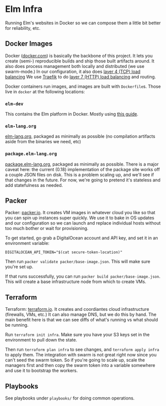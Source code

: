 # Elm Infra

Running Elm's websites in Docker so we can compose them a little bit better for reliability, etc.

## Docker Images

Docker ([docker.com](https://www.docker.com/)) is basically the backbone of this project.
It lets you create (semi-) reproducible builds and ship those built artifacts around.
It also does process management both locally and distributed (we use swarm-mode.)
In our configuration, it also does [layer 4 (TCP) load balancing](https://www.nginx.com/resources/glossary/layer-4-load-balancing/)
We use [Traefik](https://traefik.io/) to do [layer 7 (HTTP) load balancing](https://www.nginx.com/resources/glossary/layer-7-load-balancing/) and routing.

Docker containers run images, and images are built with `Dockerfile`s.
Those live in `docker` at the following locations:

### `elm-dev`

This contains the Elm platform in Docker. Mostly using [this guide](https://github.com/elm-lang/elm-platform/blob/master/README.md).

### `elm-lang.org`

[elm-lang.org](http://elm-lang.org/), packaged as minimally as possible (no compilation artifacts aside from the binaries we need, etc)

### `package.elm-lang.org`

[package.elm-lang.org](http://package.elm-lang.org/), packaged as minimally as possible.
There is a major caveat here: the current (0.18) implementation of the package site works off a couple JSON files on disk.
This is a problem scaling up, and we'll see if that changes in the future.
For now, we're going to pretend it's stateless and add statefulness as needed.

## Packer

Packer: [packer.io](http://packer.io/).
It creates VM images in whatever cloud you like so that you can spin up instances super quickly.
We use it to bake in OS updates and our configuration so we can launch and replace individual hosts without too much bother or wait for provisioning.

To get started, go grab a DigitalOcean account and API key, and set it in an environment variable:

```shell
DIGITALOCEAN_API_TOKEN="$(cat secure-token-location)"
```

Then run `packer validate packer/base-image.json`.
This will make sure you're set up.

If that runs successfully, you can run `packer build packer/base-image.json`.
This will create a base infrastructure node from which to create VMs.

## Terraform

Terraform: [terraform.io](https://www.terraform.io/).
It creates and coordiantes cloud infrastructure (firewalls, VMs, etc.)
It can also manage DNS, but we do this by hand.
The main benefit here is that we can see diffs of what's running vs what should be running.

Run `terraform init infra`.
Make sure you have your S3 keys set in the environment to pull down the state.

Then run `terraform plan infra` to see changes, and `terraform apply infra` to apply them.
The integration with swarm is not great right now since you can't seed the swarm token.
So if you're going to scale up, scale the managers first and then copy the swarm token into a variable somewhere and use it to bootstrap the workers.

## Playbooks

See playbooks under `playbooks/` for doing common operations.
